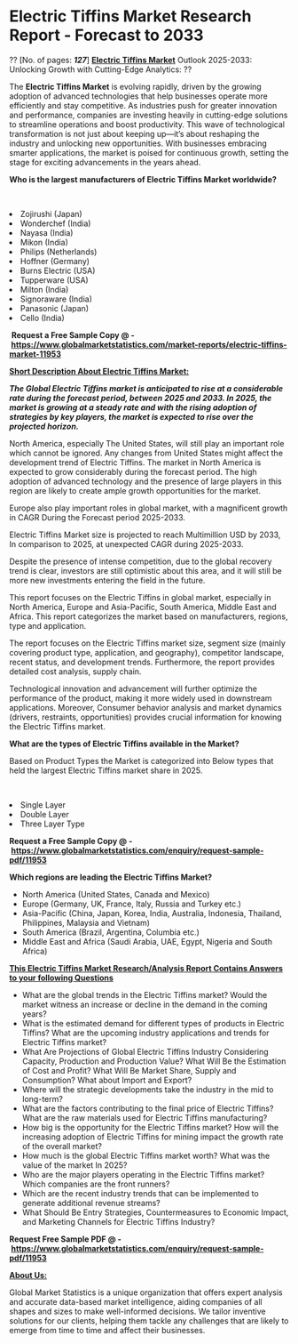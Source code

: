 <H1>Electric Tiffins Market Research Report - Forecast to 2033</H1><p>?? [No. of pages:&nbsp;<strong><em>127</em></strong>]&nbsp;<strong><a href="https://www.globalmarketstatistics.com/market-reports/electric-tiffins-market-11953">Electric Tiffins&nbsp;Market</a></strong>&nbsp;Outlook 2025-2033: Unlocking Growth with Cutting-Edge Analytics: ??</p><p>The <strong>Electric Tiffins Market</strong> is evolving rapidly, driven by the growing adoption of advanced technologies that help businesses operate more efficiently and stay competitive. As industries push for greater innovation and performance, companies are investing heavily in cutting-edge solutions to streamline operations and boost productivity. This wave of technological transformation is not just about keeping up&mdash;it&rsquo;s about reshaping the industry and unlocking new opportunities. With businesses embracing smarter applications, the market is poised for continuous growth, setting the stage for exciting advancements in the years ahead.</p><p><strong>Who is the largest manufacturers of Electric Tiffins Market worldwide?</strong></p><p>&nbsp;<li>Zojirushi (Japan)<li>Wonderchef (India)<li>Nayasa (India)<li>Mikon (India)<li>Philips (Netherlands)<li>Hoffner (Germany)<li>Burns Electric (USA)<li>Tupperware (USA)<li>Milton (India)<li>Signoraware (India)<li>Panasonic (Japan)<li>Cello (India)</p><p>&nbsp;<strong>Request a Free Sample Copy @ -&nbsp;<a href="https://www.globalmarketstatistics.com/market-reports/electric-tiffins-market-11953">https://www.globalmarketstatistics.com/market-reports/electric-tiffins-market-11953</a></strong></p><p><strong><u>Short Description About Electric Tiffins Market:</u></strong></p><p><strong><em>The Global Electric Tiffins market is anticipated to rise at a considerable rate during the forecast period, between 2025 and 2033. In 2025, the market is growing at a steady rate and with the rising adoption of strategies by key players, the market is expected to rise over the projected horizon.</em></strong></p><p>North America, especially The United States, will still play an important role which cannot be ignored. Any changes from United States might affect the development trend of Electric Tiffins. The market in North America is expected to grow considerably during the forecast period. The high adoption of advanced technology and the presence of large players in this region are likely to create ample growth opportunities for the market.</p><p>Europe also play important roles in global market, with a magnificent growth in CAGR During the Forecast period 2025-2033.</p><p>Electric Tiffins Market size is projected to reach Multimillion USD by 2033, In comparison to 2025, at unexpected CAGR during 2025-2033.</p><p>Despite the presence of intense competition, due to the global recovery trend is clear, investors are still optimistic about this area, and it will still be more new investments entering the field in the future.</p><p>This report focuses on the Electric Tiffins in global market, especially in North America, Europe and Asia-Pacific, South America, Middle East and Africa. This report categorizes the market based on manufacturers, regions, type and application.</p><p>The report focuses on the Electric Tiffins market size, segment size (mainly covering product type, application, and geography), competitor landscape, recent status, and development trends. Furthermore, the report provides detailed cost analysis, supply chain.</p><p>Technological innovation and advancement will further optimize the performance of the product, making it more widely used in downstream applications. Moreover, Consumer behavior analysis and market dynamics (drivers, restraints, opportunities) provides crucial information for knowing the Electric Tiffins market.</p><p><strong>What are the types of Electric Tiffins available in the Market?</strong></p><p>Based on Product Types the Market is categorized into Below types that held the largest Electric Tiffins market share in 2025.</p><p>&nbsp;<li>Single Layer<li> Double Layer<li> Three Layer Type&nbsp;</p><p><strong>Request a Free Sample Copy @ -&nbsp;<a href="https://www.globalmarketstatistics.com/enquiry/request-sample-pdf/11953">https://www.globalmarketstatistics.com/enquiry/request-sample-pdf/11953</a></strong></p><p><strong>Which regions are leading the Electric Tiffins Market?</strong></p><ul><li>North America (United States, Canada and Mexico)</li><li>Europe (Germany, UK, France, Italy, Russia and Turkey etc.)</li><li>Asia-Pacific (China, Japan, Korea, India, Australia, Indonesia, Thailand, Philippines, Malaysia and Vietnam)</li><li>South America (Brazil, Argentina, Columbia etc.)</li><li>Middle East and Africa (Saudi Arabia, UAE, Egypt, Nigeria and South Africa)</li></ul><p><strong><u>This Electric Tiffins Market Research/Analysis Report Contains Answers to your following Questions</u></strong></p><ul><li>What are the global trends in the Electric Tiffins market? Would the market witness an increase or decline in the demand in the coming years?</li><li>What is the estimated demand for different types of products in Electric Tiffins? What are the upcoming industry applications and trends for Electric Tiffins market?</li><li>What Are Projections of Global Electric Tiffins Industry Considering Capacity, Production and Production Value? What Will Be the Estimation of Cost and Profit? What Will Be Market Share, Supply and Consumption? What about Import and Export?</li><li>Where will the strategic developments take the industry in the mid to long-term?</li><li>What are the factors contributing to the final price of Electric Tiffins? What are the raw materials used for Electric Tiffins manufacturing?</li><li>How big is the opportunity for the Electric Tiffins market? How will the increasing adoption of Electric Tiffins for mining impact the growth rate of the overall market?</li><li>How much is the global Electric Tiffins market worth? What was the value of the market In 2025?</li><li>Who are the major players operating in the Electric Tiffins market? Which companies are the front runners?</li><li>Which are the recent industry trends that can be implemented to generate additional revenue streams?</li><li>What Should Be Entry Strategies, Countermeasures to Economic Impact, and Marketing Channels for Electric Tiffins Industry?</li></ul><p><strong>Request Free Sample PDF @ -&nbsp;<a href="https://www.globalmarketstatistics.com/enquiry/request-sample-pdf/11953">https://www.globalmarketstatistics.com/enquiry/request-sample-pdf/11953</a></strong></p><p><strong><u>About Us:</u></strong></p><p>Global Market Statistics&nbsp;is a unique organization that offers expert analysis and accurate data-based market intelligence, aiding companies of all shapes and sizes to make well-informed decisions. We tailor inventive solutions for our clients, helping them tackle any challenges that are likely to emerge from time to time and affect their businesses.</p>
